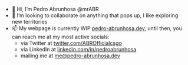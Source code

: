 - 👋 Hi, I’m Pedro Abrunhosa @mrABR
- 💞️ I’m looking to collaborate on anything that pops up, I like exploring new territories
- 📫 My webpage is currently WIP [pedro-abrunhosa.dev](pedro-abrunhosa.dev), until then, you can reach me at my most active socials:
  - via Twitter at [twitter.com/ABROfficialcsgo](https://twitter.com/ABROfficialcsgo)
  - via LinkedIn at [linkedin.com/in/pedroabrunhosa](https://www.linkedin.com/in/pedroabrunhosa) 
  - mailing me at [me@pedro-abrunhosa.dev](mailto:me@pedro-abrunhosa.dev)
